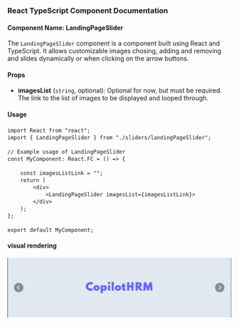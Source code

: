 ### React TypeScript Component Documentation

#### Component Name: LandingPageSlider

The `LandingPageSlider` component is a component built using React and TypeScript. It  allows customizable images chosing, adding and removing and slides dynamically or when clicking on the arrow buttons.

#### Props

- **imagesList** (`string`, optional): Optional for now, but must be required. The link to the list of images to be displayed and looped through.

#### Usage

```tsx
import React from "react";
import { LandingPageSlider } from "./sliders/landingPageSlider";

// Example usage of LandingPageSlider
const MyComponent: React.FC = () => {

    const imagesListLink = "";
    return (
        <div>
            <LandingPageSlider imagesList={imagesListLink}>
        </div>
    );
};

export default MyComponent;
```

#### visual rendering

![Exemple visuel du slider LandingPageSlider](LandingPageSlider.png)